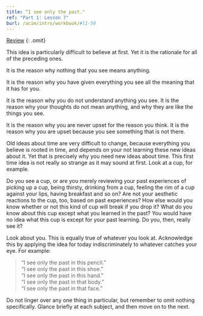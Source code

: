 ```yaml
---
title: “I see only the past."
ref: "Part 1: Lesson 7"
burl: /acim/intro/workbook/#l1-50
---
```


<a class="hide-review" href="/acim/workbook/l052/#l007">Review</a>
{: .omit}

This idea is particularly difficult to believe at first. Yet it is the
rationale for all of the preceding ones.

<div markdown="1" class="indent">
It is the reason why nothing that you see means anything.

It is the reason why you have given everything you see all the meaning
that it has for you.

It is the reason why you do not understand anything you see. It is the
reason why your thoughts do not mean anything, and why they are like the
things you see.

It is the reason why you are never upset for the reason you think. It
is the reason why you are upset because you see something
that is not there.
</div>

Old ideas about time are very difficult to change, because everything
you believe is rooted in time, and depends on your not learning these
new ideas about it. Yet that is precisely why you need new ideas about
time. This first time idea is not really so strange as it may sound at
first. Look at a cup, for example.

Do you see a cup, or are you merely reviewing your past experiences of
picking up a cup, being thirsty, drinking from a cup, feeling the rim of
a cup against your lips, having breakfast and so on? Are not your
aesthetic reactions to the cup, too, based on past experiences? How else
would you know whether or not this kind of cup will break if you drop
it? What do you know about this cup except what you learned in the past?
You would have no idea what this cup is except for your past learning.
Do you, then, really see it?

Look about you. This is equally true of whatever you look at.
Acknowledge this by applying the idea for today indiscriminately to
whatever catches your eye. For example:

> “I see only the past in this pencil.”<br/>
> “I see only the past in this shoe.”<br/>
> “I see only the past in this hand.”<br/>
> “I see only the past in that body.”<br/>
> “I see only the past in that face.”

Do not linger over any one thing in particular, but remember to omit
nothing specifically. Glance briefly at each subject, and then move on
to the next.

